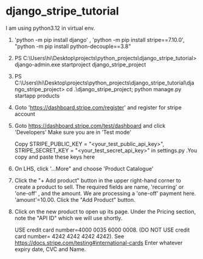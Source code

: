 # django_stripe_tutorial
 I am using python3.12 in  virtual env.
 1) 'python -m pip install django' , 'python -m pip install stripe==7.10.0',
    "python -m pip install python-decouple==3.8"

1) PS C:\Users\hi\Desktop\projects\python_projects\django_stripe_tutorial> django-admin.exe startproject django_stripe_project

2) PS C:\Users\hi\Desktop\projects\python_projects\django_stripe_tutorial\django_stripe_project> cd .\django_stripe_project\; python manage.py startapp products

3) Goto 'https://dashboard.stripe.com/register' and register for stripe account

4) Goto https://dashboard.stripe.com/test/dashboard and click 'Developers' Make sure you are in 'Test mode'
   
   Copy STRIPE_PUBLIC_KEY = "<your_test_public_api_key>", STRIPE_SECRET_KEY = "<your_test_secret_api_key>" in settings.py .You copy and paste these keys here

5) On LHS, click '...More" and choose 'Product Catalogue'

6) Click the "+ Add product" button in the upper right-hand corner to create a product to sell. The required fields are name, 'recurring' or 'one-off' , and the amount. We are processing a 'one-off' payment here. 'amount'=10.00. Click the "Add Product" button.
   
7) Click on the new product to open up its page. Under the Pricing section, note the "API ID" which we will use shortly.
   
   USE credit card number=4000 0035 6000 0008. (DO NOT USE credit card number= 4242 4242 4242 4242). See https://docs.stripe.com/testing#international-cards
   Enter whatever expiry date, CVC and Name.